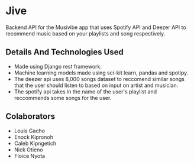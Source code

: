 # Jive
Backend API for the Musivibe app that uses Spotify API and Deezer API to recommend music based on your playlists and song respectively.

## Details And Technologies Used
- Made using Django rest framework. 
- Machine learning models made using sci-kit learn, pandas and spotipy.
- The deezer api uses 8,000 songs dataset to reccomend similar songs that the user should listen to based on input on artist and musician.
- The spotify api takes in the name of the user's playlist and reccommends some songs for the user.
## Colaborators
- Louis Gacho
- Enock Kipronoh
- Caleb Kipngetich
- Nick Otieno
- Floice Nyota
